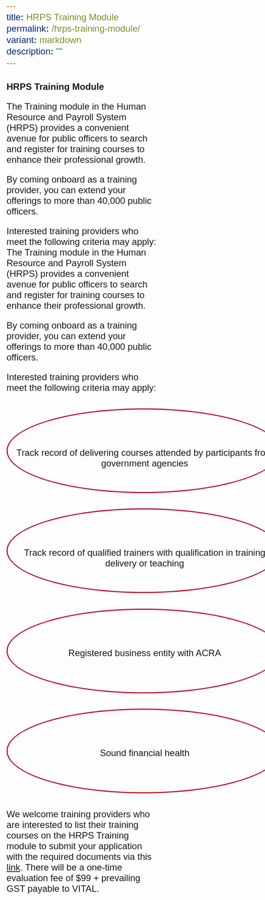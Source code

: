 ```yaml
---
title: HRPS Training Module
permalink: /hrps-training-module/
variant: markdown
description: ""
---
```

<style>
	*{
	margin: 0;
	padding: 0;
	box-sizing: border-box;
	font-family: Arial, Helevetica, sans-serif;
	font-size: 24px;
	}
	
	.circle{
	width: 723px;
	height: 223px;
	border-radius: 50%;
	margin: 10% auto;
	border: 3px solid #c10927;
	position: relative;
	}
	
	.content{
	position: absolute;
	width: inherit;
	height: auto;
	top: 35%;
	}
</style>

### HRPS Training Module
The Training module in the Human Resource and Payroll System (HRPS) provides a convenient avenue for public officers to search and register for training courses to enhance their professional growth.

By coming onboard as a training provider, you can extend your offerings to more than 40,000 public officers.

Interested training providers who meet the following criteria may apply:
The Training module in the Human Resource and Payroll System (HRPS) provides a convenient avenue for public officers to search and register for training courses to enhance their professional growth.

By coming onboard as a training provider, you can extend your offerings to more than 40,000 public officers.

Interested training providers who meet the following criteria may apply:
<div class="circle">
	<div style="text-align: center; font-size: 24px" class="content">
		<p>Track record of delivering courses attended by participants from government agencies</p>
	</div>
</div>
<div class="circle">
	<div style="text-align: center; font-size: 24px" class="content">
		<p>Track record of qualified trainers with qualification in training delivery or teaching</p>
	</div>
</div>
<div class="circle">
	<div style="text-align: center; font-size: 24px" class="content">
		<p>Registered business entity with ACRA</p>
	</div>
</div>
<div class="circle">
	<div style="text-align: center;	font-size: 24px" class="content">
		<p>Sound financial health</p>
	</div>
</div>

We welcome training providers who are interested to list their training courses on the HRPS Training module to submit your application with the required documents via this <a href="https://go.gov.sg/tpapplication">link</a>. There will be a one-time evaluation fee of $99 + prevailing GST payable to VITAL.